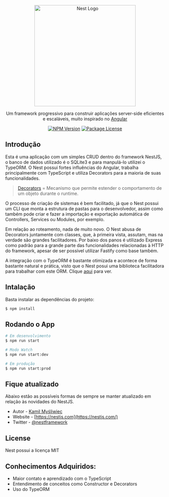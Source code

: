 <p align="center">
  <a href="http://nestjs.com/" target="blank"><img src="https://nestjs.com/img/logo_text.svg" width="320" alt="Nest Logo" /></a>
</p>
<p align="center"> 
  Um framework progressivo para construir aplicações server-side eficientes e escaláveis, muito inspirado no <a           href="https://angular.io" target="blank">Angular</a>
</p>
<p align="center">
  <a href="https://www.npmjs.com/~nestjscore"><img src="https://img.shields.io/npm/v/@nestjs/core.svg" alt="NPM Version" /></a>
  <a href="https://www.npmjs.com/~nestjscore"><img src="https://img.shields.io/npm/l/@nestjs/core.svg" alt="Package License" /></a>
</p>

## Introdução

Esta é uma aplicação com um simples CRUD dentro do framework NestJS, o banco de dados utilizado é o SQLite3 e para manpulá-lo utilizei o TypeORM. O Nest possui fortes influências do Angular, trabalha principalmente com TypeScript e utiliza Decorators para a maioria de suas funcionalidades.

 > [Decorators](https://nandovieira.com.br/design-patterns-no-javascript-decorator) = Mecanismo que permite estender o comportamento de um objeto durante o runtime.
 
O processo de criação de sistemas é bem facilitado, já que o Nest possui um CLI que monta a estrutura de pastas para o desenvolvedor, assim como também pode criar e fazer a importação e exportação automática de Controllers, Services ou Modules, por exemplo.

Em relação ao roteamento, nada de muito novo. O Nest abusa de Decorators juntamente com classes, que, à primeira vista, assutam, mas na verdade são grandes facilitadores. Por baixo dos panos é utilizado Express como padrão para a grande parte das funcionalidades relacionadas à HTTP do framework, apesar de ser possível utilizar Fastify como base também.

A integração com o TypeORM é bastante otimizada e acontece de forma bastante natural e prática, visto que o Nest posui uma biblioteca facilitadora para trabalhar com este ORM. Clique [aqui](https://github.com/nestjs/typeorm) para ver.

## Intalação

Basta instalar as dependências do projeto: 

```bash
$ npm install
```

## Rodando o App

```bash
# Em desenvolvimento
$ npm run start

# Modo Watch 
$ npm run start:dev

# Em produção
$ npm run start:prod
```

## Fique atualizado

Abaixo estão as possíveis formas de sempre se manter atualizado em relação às novidades do NestJS.

- Autor - [Kamil Myśliwiec](https://kamilmysliwiec.com)
- Website - [https://nestjs.com](https://nestjs.com/)
- Twitter - [@nestframework](https://twitter.com/nestframework)

## License

 Nest possui a licença MIT
 
## Conhecimentos Adquiridos:

- Maior contato e aprendizado com o TypeScript
- Entendimento de conceitos como Constructor e Decorators
- Uso do TypeORM
